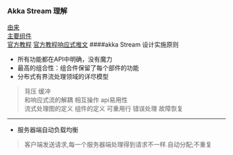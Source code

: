 ### Akka Stream 理解
[由来](https://www.oschina.net/translate/a-gentle-introduction-to-akka-streams)  
[主要组件](https://juejin.im/post/5ae05683518825673f0b4bb4)  
[官方教程](https://www.blog-china.cn/blog/liuguobing/home/91/1492250104349)
[官方教程响应式推文](https://www.cnblogs.com/devos/p/4456582.html)
####akka Stream 设计实施原则  
- 所有功能都在API中明确，没有魔力  
- 最高的组合性：组合件保留了每个部件的功能
- 分布式有界流处理领域的详尽模型
> 背压 缓冲   
> 和响应式流的解耦 相互操作 api易用性   
> 流式处理图的定义 组件的定义 可重用行
> 错误处理 故障恢复
---
- 服务器端自动负载均衡
> 客户端发送请求,每一个服务器端处理得到请求不一样.自动分配;不重复